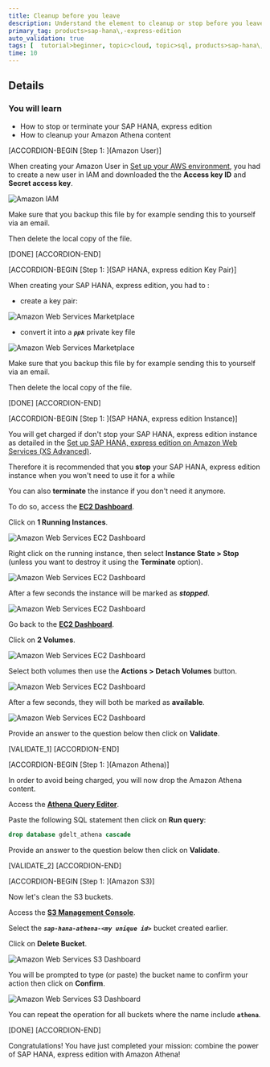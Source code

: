 ```yaml
---
title: Cleanup before you leave
description: Understand the element to cleanup or stop before you leave or pause
primary_tag: products>sap-hana\,-express-edition
auto_validation: true
tags: [  tutorial>beginner, topic>cloud, topic>sql, products>sap-hana\,-express-edition ]
time: 10
---
```


## Details
### You will learn  
  - How to stop or terminate your SAP HANA, express edition
  - How to cleanup your Amazon Athena content

[ACCORDION-BEGIN [Step 1: ](Amazon User)]

When creating your Amazon User in [Set up your AWS environment](https://developers.sap.com/tutorials/hxe-aws-athena-01.html), you had to create a new user in IAM and downloaded the the **Access key ID** and **Secret access key**.

![Amazon IAM](01.png)

Make sure that you backup this file by for example sending this to yourself via an email.

Then delete the local copy of the file.

[DONE]
[ACCORDION-END]

[ACCORDION-BEGIN [Step 1: ](SAP HANA, express edition Key Pair)]

When creating your SAP HANA, express edition, you had to :

- create a key pair:

![Amazon Web Services Marketplace](02.png)

 - convert it into a ***`ppk`*** private key file

![Amazon Web Services Marketplace](03.png)

Make sure that you backup this file by for example sending this to yourself via an email.

Then delete the local copy of the file.

[DONE]
[ACCORDION-END]

[ACCORDION-BEGIN [Step 1: ](SAP HANA, express edition Instance)]

You will get charged if don't stop your SAP HANA, express edition instance as detailed in the [Set up SAP HANA, express edition on Amazon Web Services (XS Advanced)](https://developers.sap.com/tutorials/hxe-xsa-aws-setup.html).

Therefore it is recommended that you **stop** your SAP HANA, express edition instance when you won't need to use it for a while

You can also **terminate** the instance if you don't need it anymore.

To do so, access the **<a href="https://console.aws.amazon.com/ec2" target="&#95;blank">EC2 Dashboard</a>**.

Click on **1 Running Instances**.

![Amazon Web Services EC2 Dashboard](04.png)

Right click on the running instance, then select **Instance State > Stop** (unless you want to destroy it using the **Terminate** option).

![Amazon Web Services EC2 Dashboard](05.png)

After a few seconds the instance will be marked as ***stopped***.

![Amazon Web Services EC2 Dashboard](06.png)

Go back to the **<a href="https://console.aws.amazon.com/ec2" target="&#95;blank">EC2 Dashboard</a>**.

Click on **2 Volumes**.

![Amazon Web Services EC2 Dashboard](07.png)

Select both volumes then use the **Actions > Detach Volumes** button.

![Amazon Web Services EC2 Dashboard](08.png)

After a few seconds, they will both be marked as **available**.

![Amazon Web Services EC2 Dashboard](09.png)

Provide an answer to the question below then click on **Validate**.

[VALIDATE_1]
[ACCORDION-END]

[ACCORDION-BEGIN [Step 1: ](Amazon Athena)]

In order to avoid being charged, you will now drop the Amazon Athena content.

Access the **<a href="https://console.aws.amazon.com/athena" target="&#95;blank">Athena Query Editor</a>**.

Paste the following SQL statement then click on **Run query**:

```sql
drop database gdelt_athena cascade
```

Provide an answer to the question below then click on **Validate**.

[VALIDATE_2]
[ACCORDION-END]

[ACCORDION-BEGIN [Step 1: ](Amazon S3)]

Now let's clean the S3 buckets.

Access the **<a href="https://s3.console.aws.amazon.com/s3/home" target="&#95;blank">S3 Management Console</a>**.

Select the ***`sap-hana-athena-<my unique id>`*** bucket created earlier.

Click on **Delete Bucket**.

![Amazon Web Services S3 Dashboard](10.png)

You will be prompted to type (or paste) the bucket name to confirm your action then click on **Confirm**.

![Amazon Web Services S3 Dashboard](10.png)

You can repeat the operation for all buckets where the name include **`athena`**.

[DONE]
[ACCORDION-END]

Congratulations! You have just completed your mission: combine the power of SAP HANA, express edition with Amazon Athena!
